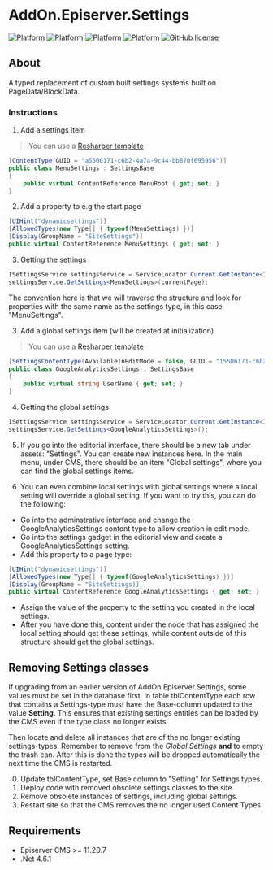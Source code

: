 # AddOn.Episerver.Settings

[![Platform](https://img.shields.io/badge/platform-.NET%204.6.1-blue.svg?style=flat)](https://msdn.microsoft.com/en-us/library/w0x726c2%28v=vs.110%29.aspx)
[![Platform](https://img.shields.io/badge/platform-.NET%205-blue.svg?style=flat)](https://docs.microsoft.com/en-us/dotnet/)
[![Platform](https://img.shields.io/badge/Optimizely-%2011.20.7-orange.svg?style=flat)](http://world.episerver.com/cms/)
[![Platform](https://img.shields.io/badge/Optimizely-%2012.0.2-orange.svg?style=flat)](http://world.episerver.com/cms/)
[![GitHub license](https://img.shields.io/badge/license-MIT%20license-blue.svg?style=flat)](LICENSE)


## About
A typed replacement of custom built settings systems built on PageData/BlockData.

### Instructions

1. Add a settings item
> You can use a [Resharper template](templates/SettingsTemplates.DotSettings)
```csharp
[ContentType(GUID = "a5506171-c6b2-4a7a-9c44-bb870f695956")]
public class MenuSettings : SettingsBase
{
    public virtual ContentReference MenuRoot { get; set; }
}
```

2. Add a property to e.g the start page
```csharp
[UIHint("dynamicsettings")]
[AllowedTypes(new Type[] { typeof(MenuSettings) })]
[Display(GroupName = "SiteSettings")]
public virtual ContentReference MenuSettings { get; set; }
```

3. Getting the settings
```csharp
ISettingsService settingsService = ServiceLocator.Current.GetInstance<ISettingsService>();
settingsService.GetSettings<MenuSettings>(currentPage);
```

The convention here is that we will traverse the structure and look for properties with the same name as the settings type, in this case "MenuSettings".


3. Add a global settings item (will be created at initialization)
> You can use a [Resharper template](templates/SettingsTemplates.DotSettings)
```csharp
[SettingsContentType(AvailableInEditMode = false, GUID = "15506171-c6b2-4a7a-9c44-bb870f695911", SettingsInstanceGuid = "d8701e64-8206-4e24-bd3f-cb02b875d6c6", SettingsName = "Google Analytics")]
public class GoogleAnalyticsSettings : SettingsBase
{
    public virtual string UserName { get; set; }
}
```

4. Getting the global settings
```csharp
ISettingsService settingsService = ServiceLocator.Current.GetInstance<ISettingsService>();
settingsService.GetSettings<GoogleAnalyticsSettings>();
```

5. If you go into the editorial interface, there should be a new tab under assets: "Settings". You can create new instances here. 
   In the main menu, under CMS, there should be an item "Global settings", where you can find the global settings items.

6. You can even combine local settings with global settings where a local setting will override a global setting. If you want to try this, you can do the following:
* Go into the adminstrative interface and change the GoogleAnalyticsSettings content type to allow creation in edit mode.
* Go into the settings gadget in the editorial view and create a GoogleAnalyticsSettings setting.
* Add this property to a page type:
```csharp
[UIHint("dynamicsettings")]
[AllowedTypes(new Type[] { typeof(GoogleAnalyticsSettings) })]
[Display(GroupName = "SiteSettings)]
public virtual ContentReference GoogleAnalyticsSettings { get; set; }
```
* Assign the value of the property to the setting you created in the local settings.
* After you have done this, content under the node that has assigned the local setting should get these settings, while content outside of this structure should get the global settings.

## Removing Settings classes
If upgrading from an earlier version of AddOn.Episerver.Settings, some values must be set in the database first. In table tblContentType each row that contains a Settings-type must have the Base-column updated to the value **Setting**. This ensures that existing settings entities can be loaded by the CMS even if the type class no longer exists.

Then locate and delete all instances that are of the no longer existing settings-types. Remember to remove from the _Global Settings_ **and** to empty the trash can. After this is done the types will be dropped automatically the next time the CMS is restarted.

0. Update tblContentType, set Base column to "Setting" for Settings types.
1. Deploy code with removed obsolete settings classes to the site.
2. Remove obsolete instances of settings, including global settings.
3. Restart site so that the CMS removes the no longer used Content Types.

## Requirements

* Episerver CMS >= 11.20.7
* .Net 4.6.1
